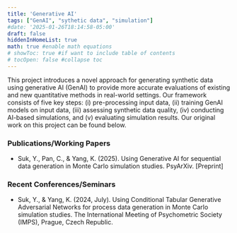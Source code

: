```yaml
---
title: 'Generative AI'
tags: ["GenAI", "sythetic data", "simulation"]
#date: '2025-01-26T18:14:58-05:00'
draft: false
hiddenInHomeList: true
math: true #enable math equations
# showToc: true #if want to include table of contents 
# tocOpen: false #collapse toc
---
```

This project introduces a novel approach for generating synthetic data using generative AI (GenAI) to provide more accurate evaluations of existing and new quantitative methods in real-world settings. Our framework consists of five key steps: (i) pre-processing input data, (ii) training GenAI models on input data, (iii) assessing synthetic data quality, (iv) conducting AI-based simulations, and (v) evaluating simulation results. Our original work on this project can be found below.

### Publications/Working Papers

- Suk, Y., Pan, C., & Yang, K. (2025). Using Generative AI for sequential data generation in Monte Carlo simulation studies. PsyArXiv. [Preprint]

### Recent Conferences/Seminars

- Suk, Y., & Yang, K. (2024, July). Using Conditional Tabular Generative Adversarial Networks for process data generation in Monte Carlo simulation studies. The International Meeting of Psychometric Society (IMPS), Prague, Czech Republic.